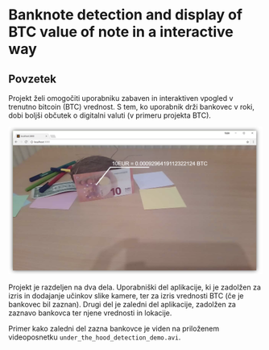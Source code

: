 # Banknote detection and display of BTC value of note in a interactive way

## Povzetek
Projekt želi omogočiti uporabniku zabaven in interaktiven vpogled v trenutno bitcoin (BTC) vrednost. S tem, ko uporabnik drži bankovec v roki, dobi boljši občutek o digitalni valuti (v primeru projekta BTC).

![Demo izdelka](https://github.com/TilenTomakic/banknote-detection-demo/raw/master/final_project_submission/web/demo.png)

Projekt je razdeljen na dva dela. Uporabniški del aplikacije, ki je zadolžen za izris in dodajanje učinkov slike kamere, ter za izris vrednosti BTC (če je bankovec bil zaznan). Drugi del je zaledni del aplikacije, zadolžen za zaznavo bankovca ter njene vrednosti in lokacije.

Primer kako zaledni del zazna bankovce je viden na priloženem videoposnetku `under_the_hood_detection_demo.avi`.

